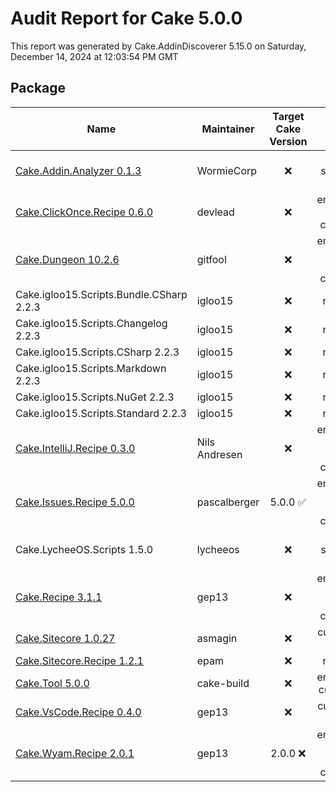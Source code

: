 # Audit Report for Cake 5.0.0

This report was generated by Cake.AddinDiscoverer 5.15.0 on Saturday, December 14, 2024 at 12:03:54 PM GMT


## Package

| Name | Maintainer | Target Cake Version | Icon | Transferred to cake-contrib | License | Repository |
| --- | --- | :---: | :---: | :---: | :---: | :---: |
| [Cake.Addin.Analyzer 0.1.3](https://wormiecorp.github.io/Cake.Addin.Analyzer/) | WormieCorp |  :x: | not specified :x: |  :x: | MIT :white_check_mark: | true :white_check_mark: |
| [Cake.ClickOnce.Recipe 0.6.0](https://github.com/devlead/Cake.ClickOnce.Recipe/) | devlead |  :x: | embedded cake-contrib :white_check_mark: |  :x: | MIT :white_check_mark: | true :white_check_mark: |
| [Cake.Dungeon 10.2.6](https://github.com/gitfool/Cake.Dungeon/) | gitfool |  :x: | embedded 'fancy' cake-contrib :white_check_mark: |  :x: | MIT :white_check_mark: | .git missing :warning: |
| Cake.igloo15.Scripts.Bundle.CSharp 2.2.3 | igloo15 |  :x: | rawgit :x: |  :x: | MIT :white_check_mark: | false :x: |
| Cake.igloo15.Scripts.Changelog 2.2.3 | igloo15 |  :x: | rawgit :x: |  :x: | MIT :white_check_mark: | false :x: |
| Cake.igloo15.Scripts.CSharp 2.2.3 | igloo15 |  :x: | rawgit :x: |  :x: | MIT :white_check_mark: | false :x: |
| Cake.igloo15.Scripts.Markdown 2.2.3 | igloo15 |  :x: | rawgit :x: |  :x: | MIT :white_check_mark: | false :x: |
| Cake.igloo15.Scripts.NuGet 2.2.3 | igloo15 |  :x: | rawgit :x: |  :x: | MIT :white_check_mark: | false :x: |
| Cake.igloo15.Scripts.Standard 2.2.3 | igloo15 |  :x: | rawgit :x: |  :x: | MIT :white_check_mark: | false :x: |
| [Cake.IntelliJ.Recipe 0.3.0](https://github.com/cake-contrib/Cake.IntelliJ.Recipe/) | Nils Andresen |  :x: | embedded 'fancy' cake-contrib :white_check_mark: |  :white_check_mark: | MIT :white_check_mark: | true :white_check_mark: |
| [Cake.Issues.Recipe 5.0.0](https://cakeissues.net/) | pascalberger | 5.0.0 :white_check_mark: | embedded 'fancy' cake-contrib :white_check_mark: |  :white_check_mark: | MIT :white_check_mark: | true :white_check_mark: |
| Cake.LycheeOS.Scripts 1.5.0 | lycheeos |  :x: | not specified :x: |  :x: |  :x: | false :x: |
| [Cake.Recipe 3.1.1](https://github.com/cake-contrib/Cake.Recipe/) | gep13 |  :x: | embedded 'fancy' cake-contrib :white_check_mark: |  :white_check_mark: | MIT :white_check_mark: | true :white_check_mark: |
| [Cake.Sitecore 1.0.27](https://github.com/asmagin/Cake.Sitecore/) | asmagin |  :x: | custom url :warning: |  :x: |  :x: | false :x: |
| [Cake.Sitecore.Recipe 1.2.1](https://github.com/epam/Cake.Sitecore.Recipe/) | epam |  :x: | rawgit :x: |  :x: |  :x: | false :x: |
| [Cake.Tool 5.0.0](https://cakebuild.net/) | cake-build |  :x: | embedded custom :warning: |  :x: | MIT :white_check_mark: | .git missing :warning: |
| [Cake.VsCode.Recipe 0.4.0](https://github.com/cake-contrib/Cake.VsCode.Recipe/) | gep13 |  :x: | custom url :warning: |  :white_check_mark: | MIT :white_check_mark: | .git missing :warning: |
| [Cake.Wyam.Recipe 2.0.1](https://cake-contrib.github.io/Cake.Wyam.Recipe/) | gep13 | 2.0.0 :x: | embedded 'fancy' cake-contrib :white_check_mark: |  :white_check_mark: | MIT :white_check_mark: | true :white_check_mark: |
